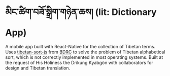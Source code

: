 # མིང་ཚིག་བཟོ་སྒྲིག་གཉེན་ཆས། (lit: Dictionary App)

A mobile app built with React-Native for the collection of Tibetan terms. Uses [tibetan-sort-js](https://github.com/buda-base/tibetan-sort-js) from [BDRC](https://www.bdrc.io/) to solve the problem of Tibetan alphabetical sort, which is not correctly implemented in most operating systems. Built at the request of His Holiness the Drikung Kyabgön with collaborators for design and Tibetan translation. 
